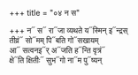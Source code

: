 +++
title = "०४ न स"

+++
न᳓ स᳓ रा᳓जा व्यथते य᳓स्मिन् इ᳓न्द्रस्  
तीव्रं᳓ सो᳓मम् पि᳓बति गो᳓सखायम्  
आ᳓ सत्वनइ᳓र् अ᳓जति ह᳓न्ति वृत्रं᳓  
क्षे᳓ति क्षितीः᳓ सुभ᳓गो ना᳓म पु᳓ष्यन्